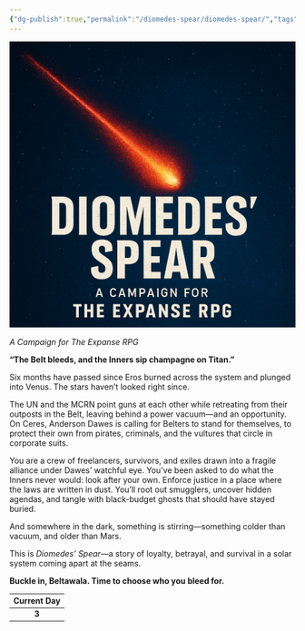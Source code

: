 ```yaml
---
{"dg-publish":true,"permalink":"/diomedes-spear/diomedes-spear/","tags":["gardenEntry"]}
---
```


![diomedes_spear.png](/img/user/Diomedes'%20Spear/Assests/diomedes_spear.png)

_A Campaign for The Expanse RPG_

**“The Belt bleeds, and the Inners sip champagne on Titan.”**

Six months have passed since Eros burned across the system and plunged into Venus. The stars haven’t looked right since.

The UN and the MCRN point guns at each other while retreating from their outposts in the Belt, leaving behind a power vacuum—and an opportunity. On Ceres, Anderson Dawes is calling for Belters to stand for themselves, to protect their own from pirates, criminals, and the vultures that circle in corporate suits.

You are a crew of freelancers, survivors, and exiles drawn into a fragile alliance under Dawes’ watchful eye. You’ve been asked to do what the Inners never would: look after your own. Enforce justice in a place where the laws are written in dust. You’ll root out smugglers, uncover hidden agendas, and tangle with black-budget ghosts that should have stayed buried.

And somewhere in the dark, something is stirring—something colder than vacuum, and older than Mars.

This is _Diomedes’ Spear_—a story of loyalty, betrayal, and survival in a solar system coming apart at the seams.

**Buckle in, Beltawala. Time to choose who you bleed for.**

| Current Day |
| :---------: |
|    **3**    |
